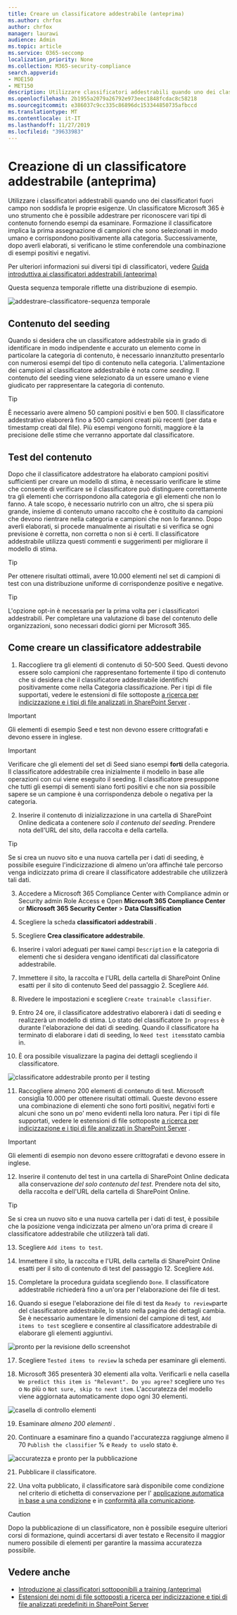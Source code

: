 ```yaml
---
title: Creare un classificatore addestrabile (anteprima)
ms.author: chrfox
author: chrfox
manager: laurawi
audience: Admin
ms.topic: article
ms.service: O365-seccomp
localization_priority: None
ms.collection: M365-security-compliance
search.appverid:
- MOE150
- MET150
description: Utilizzare classificatori addestrabili quando uno dei classificatori di caselle pronti per l'uso non soddisfa le proprie esigenze. Un classificatore Microsoft 365 è uno strumento che è possibile addestrare per riconoscere vari tipi di contenuto fornendo esempi da esaminare. In questo argomento viene illustrato come creare un classificatore personalizzato.
ms.openlocfilehash: 2b1955a2079a26792e973eec1848fcdac8c58218
ms.sourcegitcommit: e386037c9cc335c86896dc153344850735afbccd
ms.translationtype: MT
ms.contentlocale: it-IT
ms.lasthandoff: 11/27/2019
ms.locfileid: "39633983"
---
```

# <a name="creating-a-trainable-classifier-preview"></a>Creazione di un classificatore addestrabile (anteprima)

Utilizzare i classificatori addestrabili quando uno dei classificatori fuori campo non soddisfa le proprie esigenze. Un classificatore Microsoft 365 è uno strumento che è possibile addestrare per riconoscere vari tipi di contenuto fornendo esempi da esaminare. Formazione il classificatore implica la prima assegnazione di campioni che sono selezionati in modo umano e corrispondono positivamente alla categoria. Successivamente, dopo averli elaborati, si verificano le stime conferendole una combinazione di esempi positivi e negativi.

Per ulteriori informazioni sui diversi tipi di classificatori, vedere [Guida introduttiva ai classificatori addestrabili (anteprima)](classifier-getting-started-with.md)

Questa sequenza temporale riflette una distribuzione di esempio.

![addestrare-classificatore-sequenza temporale](media/trainable-classifier-deployment-timeline_border.png)

## <a name="seed-content"></a>Contenuto del seeding

Quando si desidera che un classificatore addestrabile sia in grado di identificare in modo indipendente e accurato un elemento come in particolare la categoria di contenuto, è necessario innanzitutto presentarlo con numerosi esempi del tipo di contenuto nella categoria. L'alimentazione dei campioni al classificatore addestrabile è nota come *seeding*. Il contenuto del seeding viene selezionato da un essere umano e viene giudicato per rappresentare la categoria di contenuto.

> [!TIP]
> È necessario avere almeno 50 campioni positivi e ben 500. Il classificatore addestrativo elaborerà fino a 500 campioni creati più recenti (per data e timestamp creati dal file). Più esempi vengono forniti, maggiore è la precisione delle stime che verranno apportate dal classificatore.

## <a name="testing-content"></a>Test del contenuto

Dopo che il classificatore addestratore ha elaborato campioni positivi sufficienti per creare un modello di stima, è necessario verificare le stime che consente di verificare se il classificatore può distinguere correttamente tra gli elementi che corrispondono alla categoria e gli elementi che non lo fanno. A tale scopo, è necessario nutrirlo con un altro, che si spera più grande, insieme di contenuto umano raccolto che è costituito da campioni che devono rientrare nella categoria e campioni che non lo faranno. Dopo averli elaborati, si procede manualmente ai risultati e si verifica se ogni previsione è corretta, non corretta o non si è certi. Il classificatore addestrabile utilizza questi commenti e suggerimenti per migliorare il modello di stima.

> [!TIP]
> Per ottenere risultati ottimali, avere 10.000 elementi nel set di campioni di test con una distribuzione uniforme di corrispondenze positive e negative.

> [!TIP]
> L'opzione opt-in è necessaria per la prima volta per i classificatori addestrabili. Per completare una valutazione di base del contenuto delle organizzazioni, sono necessari dodici giorni per Microsoft 365.

## <a name="how-to-create-a-trainable-classifier"></a>Come creare un classificatore addestrabile

1. Raccogliere tra gli elementi di contenuto di 50-500 Seed. Questi devono essere solo campioni che rappresentano fortemente il tipo di contenuto che si desidera che il classificatore addestrabile identifichi positivamente come nella Categoria classificazione. Per i tipi di file supportati, vedere le estensioni di file sottoposte [a ricerca per indicizzazione e i tipi di file analizzati in SharePoint Server](https://docs.microsoft.com/sharepoint/technical-reference/default-crawled-file-name-extensions-and-parsed-file-types) .

> [!IMPORTANT]
> Gli elementi di esempio Seed e test non devono essere crittografati e devono essere in inglese.

> [!IMPORTANT]
> Verificare che gli elementi del set di Seed siano esempi **forti** della categoria. Il classificatore addestrabile crea inizialmente il modello in base alle operazioni con cui viene eseguito il seeding. Il classificatore presuppone che tutti gli esempi di sementi siano forti positivi e che non sia possibile sapere se un campione è una corrispondenza debole o negativa per la categoria.

2. Inserire il contenuto di inizializzazione in una cartella di SharePoint Online dedicata a contenere *solo il contenuto del seeding*. Prendere nota dell'URL del sito, della raccolta e della cartella.

> [!TIP]
> Se si crea un nuovo sito e una nuova cartella per i dati di seeding, è possibile eseguire l'indicizzazione di almeno un'ora affinché tale percorso venga indicizzato prima di creare il classificatore addestrabile che utilizzerà tali dati.

3. Accedere a Microsoft 365 Compliance Center with Compliance admin or Security admin Role Access e Open **Microsoft 365 Compliance Center** or **Microsoft 365 Security Center** > **Data Classification**

4. Scegliere la scheda **classificatori addestrabili** .

5. Scegliere **Crea classificatore addestrabile**.

6. Inserire i valori adeguati per `Name`i campi `Description` e la categoria di elementi che si desidera vengano identificati dal classificatore addestrabile.

7. Immettere il sito, la raccolta e l'URL della cartella di SharePoint Online esatti per il sito di contenuto Seed del passaggio 2. Scegliere `Add`.

8. Rivedere le impostazioni e scegliere `Create trainable classifier`.

9. Entro 24 ore, il classificatore addestrativo elaborerà i dati di seeding e realizzerà un modello di stima. Lo stato del classificatore `In progress` è durante l'elaborazione dei dati di seeding. Quando il classificatore ha terminato di elaborare i dati di seeding, lo `Need test items`stato cambia in.

10. È ora possibile visualizzare la pagina dei dettagli scegliendo il classificatore.


![classificatore addestrabile pronto per il testing](media/classifier-trainable-ready-to-test-detail.png)

11. Raccogliere almeno 200 elementi di contenuto di test. Microsoft consiglia 10.000 per ottenere risultati ottimali. Queste devono essere una combinazione di elementi che sono forti positivi, negativi forti e alcuni che sono un po' meno evidenti nella loro natura. Per i tipi di file supportati, vedere le estensioni di file sottoposte [a ricerca per indicizzazione e i tipi di file analizzati in SharePoint Server](https://docs.microsoft.com/sharepoint/technical-reference/default-crawled-file-name-extensions-and-parsed-file-types) .

> [!IMPORTANT]
> Gli elementi di esempio non devono essere crittografati e devono essere in inglese.

12. Inserire il contenuto del test in una cartella di SharePoint Online dedicata alla conservazione *del solo contenuto del test*. Prendere nota del sito, della raccolta e dell'URL della cartella di SharePoint Online.

> [!TIP]
> Se si crea un nuovo sito e una nuova cartella per i dati di test, è possibile che la posizione venga indicizzata per almeno un'ora prima di creare il classificatore addestrabile che utilizzerà tali dati.

13. Scegliere `Add items to test`.

14. Immettere il sito, la raccolta e l'URL della cartella di SharePoint Online esatti per il sito di contenuto di test del passaggio 12. Scegliere `Add`.

15. Completare la procedura guidata scegliendo `Done`. Il classificatore addestrabile richiederà fino a un'ora per l'elaborazione dei file di test.

16. Quando si esegue l'elaborazione dei file di test da `Ready to review`parte del classificatore addestrabile, lo stato nella pagina dei dettagli cambia. Se è necessario aumentare le dimensioni del campione di test, `Add items to test` scegliere e consentire al classificatore addestrabile di elaborare gli elementi aggiuntivi.

![pronto per la revisione dello screenshot](media/classifier-trainable-ready-to-review-detail.png)

17. Scegliere `Tested items to review` la scheda per esaminare gli elementi.

18. Microsoft 365 presenterà 30 elementi alla volta. Verificarli e nella casella `We predict this item is "Relevant". Do you agree?` scegliere uno `Yes` o `No` più o `Not sure, skip to next item`. L'accuratezza del modello viene aggiornata automaticamente dopo ogni 30 elementi.

![casella di controllo elementi](media/classifier-trainable-review-detail.png)

19. Esaminare *almeno 200 elementi* .

20. Continuare a esaminare fino a quando l'accuratezza raggiunge almeno il 70 `Publish the classifier` % e `Ready to use`lo stato è.

![accuratezza e pronto per la pubblicazione](media/classifier-trainable-review-ready-to-publish.png)

21. Pubblicare il classificatore.

22. Una volta pubblicato, il classificatore sarà disponibile come condizione nel criterio di etichetta di conservazione per l' [applicazione automatica in base a una condizione](labels.md#applying-a-retention-label-automatically-based-on-conditions) e in [conformità alla comunicazione](communication-compliance.md).

> [!CAUTION]
> Dopo la pubblicazione di un classificatore, non è possibile eseguire ulteriori corsi di formazione, quindi accertarsi di aver testato e Recensito il maggior numero possibile di elementi per garantire la massima accuratezza possibile.

## <a name="see-also"></a>Vedere anche

- [Introduzione ai classificatori sottoponibili a training (anteprima)](classifier-getting-started-with.md)
- [Estensioni dei nomi di file sottoposti a ricerca per indicizzazione e tipi di file analizzati predefiniti in SharePoint Server](https://docs.microsoft.com/sharepoint/technical-reference/default-crawled-file-name-extensions-and-parsed-file-types)
